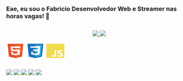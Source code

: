 ### Eae, eu sou o Fabricio Desenvolvedor Web e Streamer nas horas vagas! 👋

##

<div align="center">
  <a href="https://github.com/FabricioVeith">
    <img height="180em" src="https://github-readme-stats.vercel.app/api?username=fabricioveith&show_icons=true&theme=dark&include_all_commits=true&count_private=true"/>
    <img height="180em" src="https://github-readme-stats.vercel.app/api/top-langs/?username=fabricioveith&layout=compact&langs_count=7&theme=dark"/>
  </a>
</div>
<div style="display: inline_block"><br>
    <img align="center" alt="" height="40" width="50" src="https://raw.githubusercontent.com/devicons/devicon/master/icons/html5/html5-original.svg">
    <img align="center" alt="" height="40" width="50" src="https://raw.githubusercontent.com/devicons/devicon/master/icons/css3/css3-original.svg">
    <img align="center" alt="" height="40" width="50" src="https://raw.githubusercontent.com/devicons/devicon/master/icons/javascript/javascript-plain.svg">
</div>

##

<div>
    <a href="" target="_blank"><img src="https://img.shields.io/badge/-LinkedIn-%23E4405F?style=for-the-badge&logo=linkedin&logoColor=white" target="_blank"></a> 
    <a href="" target="_blank"><img src="https://img.shields.io/badge/-Instagram-%23E4405F?style=for-the-badge&logo=instagram&logoColor=white" target="_blank"></a>
    <a href=""><img src="https://img.shields.io/badge/Twitter-%23E4405F?style=for-the-badge&logo=twitter&logoColor=white" target="_blank"></a>
    <a href=""><img src="https://img.shields.io/badge/Facebook-%23E4405F?style=for-the-badge&logo=facebook&logoColor=white" target="_blank"></a>
    <a href = "mailto:"><img src="https://img.shields.io/badge/-Gmail-%23E4405F?style=for-the-badge&logo=gmail&logoColor=white" target="_blank"></a>
 </div>
